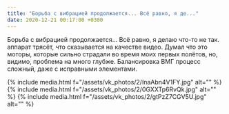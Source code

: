 ```yaml
---
title: "Борьба с вибрацией продолжается... Всё равно, я де..."
date: 2020-12-21 00:17:00 +0300
---
```


Борьба с вибрацией продолжается... Всё равно, я делаю что-то не так. аппарат трясёт, что сказывается на качестве видео. Думал что это моторы, которые сильно страдали во время моих первых полётов, но, видимо, проблема на много глубже. Балансировка ВМГ процесс сложный, даже с исправными элементами.


{% include media.html f="/assets/vk_photos/2/InaAbn4V1FY.jpg" alt="" %}
{% include media.html f="/assets/vk_photos/2/0GXXTp6RvQk.jpg" alt="" %}
{% include media.html f="/assets/vk_photos/2/gtPzZ7CGV5U.jpg" alt="" %}
